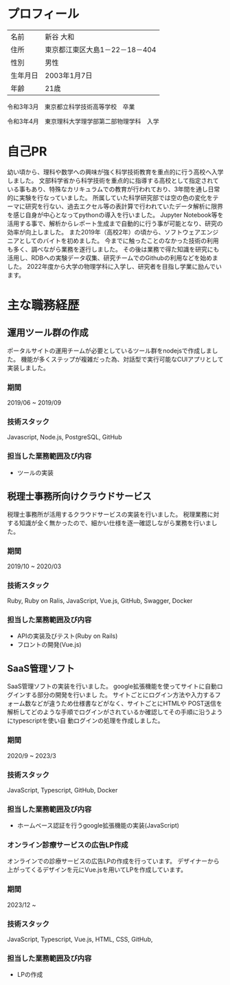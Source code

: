# プロフィール
|          |                                |
| -------- | ------------------------------ |
| 名前     | 新谷 大和                        |
| 住所     | 東京都江東区大島1－22－18－404     |
| 性別     | 男性                            |
| 生年月日  | 2003年1月7日                    |
| 年齢     | 21歳                            |


令和3年3月　東京都立科学技術高等学校　卒業

令和3年4月　東京理科大学理学部第二部物理学科　入学
# 自己PR
幼い頃から、理科や数学への興味が強く科学技術教育を重点的に行う高校へ入学しました。
文部科学省から科学技術を重点的に指導する高校として指定されている事もあり、特殊なカリキュラムでの教育が行われており、3年間を通し日常的に実験を行なっていました。
所属していた科学研究部では空の色の変化をテーマに研究を行ない、過去エクセル等の表計算で行われていたデータ解析に限界を感じ自身が中心となってpythonの導入を行いました。
Jupyter Notebook等を活用する事で、解析からレポート生成まで自動的に行う事が可能となり、研究の効率が向上しました。
また2019年（高校2年）の頃から、ソフトウェアエンジニアとしてのバイトを初めました。
今までに触ったことのなかった技術の利用も多く、調べながら業務を遂行しました。
その後は業務で得た知識を研究にも活用し、RDBへの実験データ収集、研究チームでのGithubの利用などを始めました。
2022年度から大学の物理学科に入学し、研究者を目指し学業に励んでいます。
# 主な職務経歴
## 運用ツール群の作成
ポータルサイトの運用チームが必要としているツール群をnodejsで作成しました。
機能が多くステップが複雑だった為、対話型で実行可能なCUIアプリとして実装しました。
### 期間
2019/06 ~ 2019/09
### 技術スタック
Javascript, Node.js, PostgreSQL, GitHub
### 担当した業務範囲及び内容
- ツールの実装 
## 税理士事務所向けクラウドサービス
税理士事務所が活用するクラウドサービスの実装を行いました。
税理業務に対する知識が全く無かったので、細かい仕様を逐一確認しながら業務を行いました。
### 期間
2019/10 ~ 2020/03
### 技術スタック
Ruby, Ruby on Ralis, JavaScript, Vue.js, GitHub, Swagger, Docker
### 担当した業務範囲及び内容
- APIの実装及びテスト(Ruby on Rails)
- フロントの開発(Vue.js)
## SaaS管理ソフト
SaaS管理ソフトの実装を⾏いました。 google拡張機能を使ってサイトに⾃動ログインする部分の開発を⾏いまし
た。 サイトごとにログイン⽅法や⼊⼒するフォーム数などが違うため仕様書などがなく、サイトごとにHTMLや
POST送信を解析してどのような⼿順でログインがされているか確認してその⼿順に沿うようにtypescriptを使い⾃
動ログインの処理を作成しました。
### 期間
2020/9 ~ 2023/3
### 技術スタック
JavaScript, Typescript, GitHub, Docker
### 担当した業務範囲及び内容
- ホームベース認証を⾏うgoogle拡張機能の実装(JavaScript)
### オンライン診療サービスの広告LP作成
オンラインでの診療サービスの広告LPの作成を行っています。
デザイナーから上がってくるデザインを元にVue.jsを用いてLPを作成しています。
### 期間
2023/12 ~
### 技術スタック
JavaScript, Typescript, Vue.js, HTML, CSS,  GitHub,
### 担当した業務範囲及び内容
- LPの作成